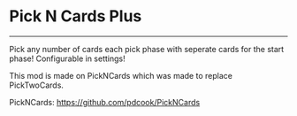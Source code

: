 # Pick N Cards Plus
--------------------

Pick any number of cards each pick phase with seperate cards for the start phase! Configurable in settings!

This mod is made on PickNCards which was made to replace PickTwoCards.

PickNCards: https://github.com/pdcook/PickNCards
